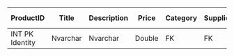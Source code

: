 
| ProductID       | Title    | Description | Price  | Category | Supplier | Item Inventory | IsFeatured |
| --------------- | -------- | ----------- | ------ | -------- | -------- | -------------- | ---------- |
| INT PK Identity | Nvarchar | Nvarchar    | Double | FK       | FK       | FK             | Bit        |
